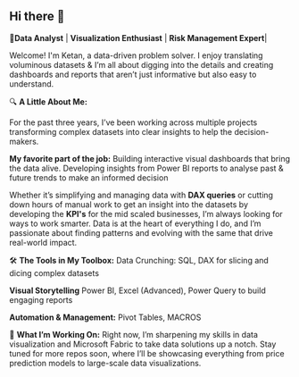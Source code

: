## Hi there 👋

🌟**Data Analyst** | **Visualization Enthusiast** | **Risk Management Expert**|

Welcome! I'm Ketan, a data-driven problem solver. I enjoy translating voluminous datasets &  I’m all about digging into the details and creating dashboards and reports that aren’t just informative but also easy to understand.

🔍 **A Little About Me:**

For the past three years, I’ve been working across multiple projects transforming complex datasets into clear insights to help the decision-makers.

**My favorite part of the job:** 
Building interactive visual dashboards that bring the data alive. Developing insights from Power BI reports to analyse past & future trends to make an informed decision

Whether it’s simplifying and managing data with **DAX queries** or cutting down hours of manual work to get an insight into the datasets by developing the **KPI's** for the mid scaled businesses, I’m always looking for ways to work smarter. Data is at the heart of everything I do, and I’m passionate about finding patterns and evolving with the same that drive real-world impact.

🛠 **The Tools in My Toolbox:**
Data Crunching:  SQL, DAX for slicing and dicing complex datasets

**Visual Storytelling** 
Power BI, Excel (Advanced), Power Query to build engaging reports

**Automation & Management:**
Pivot Tables, MACROS

🚀 **What I’m Working On:**
Right now, I’m sharpening my skills in data visualization and Microsoft Fabric to take data solutions up a notch. Stay tuned for more repos soon, where I’ll be showcasing everything from price prediction models to large-scale data visualizations.

